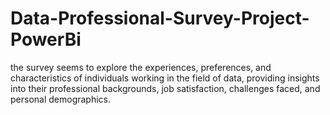 # Data-Professional-Survey-Project-PowerBi
the survey seems to explore the experiences, preferences, and characteristics of individuals working in the field of data, providing insights into their professional backgrounds, job satisfaction, challenges faced, and personal demographics.

